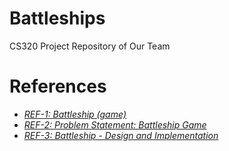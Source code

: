 # Battleships
 CS320 Project Repository of Our Team
# References
<!-- too add new reference =>  * [_REF-#: <Reference Title>_](<Reference link>) -->
* [_REF-1: Battleship (game)_](https://en.wikipedia.org/wiki/Battleship_(game))
* [_REF-2: Problem Statement: Battleship Game_](https://github.com/anomaly2104/battleship-game-low-level-design/blob/master/problem-statement.md)
* [_REF-3: Battleship - Design and Implementation_](https://rucforsk.ruc.dk/ws/portalfiles/portal/57612924/Report_formatted.pdf)



